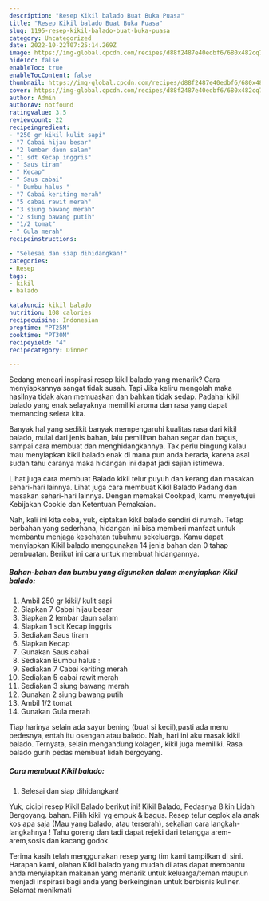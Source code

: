 ```yaml
---
description: "Resep Kikil balado Buat Buka Puasa"
title: "Resep Kikil balado Buat Buka Puasa"
slug: 1195-resep-kikil-balado-buat-buka-puasa
category: Uncategorized
date: 2022-10-22T07:25:14.269Z
image: https://img-global.cpcdn.com/recipes/d88f2487e40edbf6/680x482cq70/kikil-balado-foto-resep-utama.jpg
hideToc: false
enableToc: true
enableTocContent: false
thumbnail: https://img-global.cpcdn.com/recipes/d88f2487e40edbf6/680x482cq70/kikil-balado-foto-resep-utama.jpg
cover: https://img-global.cpcdn.com/recipes/d88f2487e40edbf6/680x482cq70/kikil-balado-foto-resep-utama.jpg
author: Admin
authorAv: notfound
ratingvalue: 3.5
reviewcount: 22
recipeingredient:
- "250 gr kikil kulit sapi"
- "7 Cabai hijau besar"
- "2 lembar daun salam"
- "1 sdt Kecap inggris"
- " Saus tiram"
- " Kecap"
- " Saus cabai"
- " Bumbu halus "
- "7 Cabai keriting merah"
- "5 cabai rawit merah"
- "3 siung bawang merah"
- "2 siung bawang putih"
- "1/2 tomat"
- " Gula merah"
recipeinstructions:

- "Selesai dan siap dihidangkan!"
categories:
- Resep
tags:
- kikil
- balado

katakunci: kikil balado 
nutrition: 108 calories
recipecuisine: Indonesian
preptime: "PT25M"
cooktime: "PT30M"
recipeyield: "4"
recipecategory: Dinner

---
```



Sedang mencari inspirasi resep kikil balado yang menarik? Cara menyiapkannya sangat tidak susah. Tapi Jika keliru mengolah maka hasilnya tidak akan memuaskan dan bahkan tidak sedap. Padahal kikil balado yang enak selayaknya memiliki aroma dan rasa yang dapat memancing selera kita.


Banyak hal yang sedikit banyak mempengaruhi kualitas rasa dari kikil balado, mulai dari jenis bahan, lalu pemilihan bahan segar dan bagus, sampai cara membuat dan menghidangkannya. Tak perlu bingung kalau mau menyiapkan kikil balado enak di mana pun anda berada, karena asal sudah tahu caranya maka hidangan ini dapat jadi sajian istimewa.

Lihat juga cara membuat Balado kikil telur puyuh dan kerang dan masakan sehari-hari lainnya. Lihat juga cara membuat Kikil Balado Padang dan masakan sehari-hari lainnya. Dengan memakai Cookpad, kamu menyetujui Kebijakan Cookie dan Ketentuan Pemakaian.


Nah, kali ini kita coba, yuk, ciptakan kikil balado sendiri di rumah. Tetap berbahan yang sederhana, hidangan ini bisa memberi manfaat untuk membantu menjaga kesehatan tubuhmu sekeluarga. Kamu dapat menyiapkan Kikil balado menggunakan 14 jenis bahan dan 0 tahap pembuatan. Berikut ini cara untuk membuat hidangannya.

<!--inarticleads1-->

##### Bahan-bahan dan bumbu yang digunakan dalam menyiapkan Kikil balado:

1. Ambil 250 gr kikil/ kulit sapi
1. Siapkan 7 Cabai hijau besar
1. Siapkan 2 lembar daun salam
1. Siapkan 1 sdt Kecap inggris
1. Sediakan  Saus tiram
1. Siapkan  Kecap
1. Gunakan  Saus cabai
1. Sediakan  Bumbu halus :
1. Sediakan 7 Cabai keriting merah
1. Sediakan 5 cabai rawit merah
1. Sediakan 3 siung bawang merah
1. Gunakan 2 siung bawang putih
1. Ambil 1/2 tomat
1. Gunakan  Gula merah


Tiap harinya selain ada sayur bening (buat si kecil),pasti ada menu pedesnya, entah itu osengan atau balado. Nah, hari ini aku masak kikil balado. Ternyata, selain mengandung kolagen, kikil juga memiliki. Rasa balado gurih pedas membuat lidah bergoyang. 

<!--inarticleads2-->

##### Cara membuat Kikil balado:


1. Selesai dan siap dihidangkan!

Yuk, cicipi resep Kikil Balado berikut ini! Kikil Balado, Pedasnya Bikin Lidah Bergoyang. bahan. Pilih kikil yg empuk &amp; bagus. Resep telur ceplok ala anak kos apa saja (Mau yang balado, atau terserah), sekalian cara langkah-langkahnya ! Tahu goreng dan tadi dapat rejeki dari tetangga arem-arem,sosis dan kacang godok. 

Terima kasih telah menggunakan resep yang tim kami tampilkan di sini. Harapan kami, olahan Kikil balado yang mudah di atas dapat membantu anda menyiapkan makanan yang menarik untuk keluarga/teman maupun menjadi inspirasi bagi anda yang berkeinginan untuk berbisnis kuliner. Selamat menikmati
